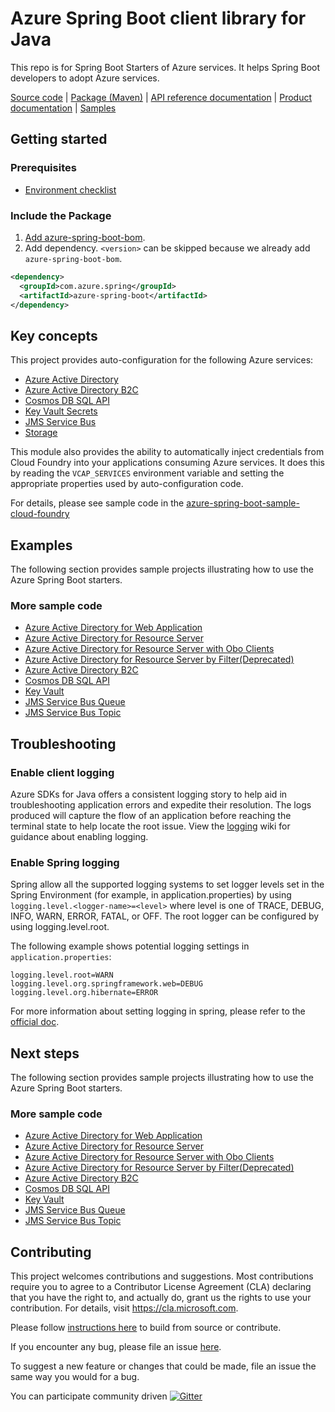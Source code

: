 # Azure Spring Boot client library for Java
This repo is for Spring Boot Starters of Azure services. It helps Spring Boot developers to adopt Azure services.

[Source code][src] | [Package (Maven)][package] | [API reference documentation][refdocs] | [Product documentation][docs] | [Samples][sample]

## Getting started

### Prerequisites
- [Environment checklist][environment_checklist]

### Include the Package
1. [Add azure-spring-boot-bom].
1. Add dependency. `<version>` can be skipped because we already add `azure-spring-boot-bom`.
```xml
<dependency>
  <groupId>com.azure.spring</groupId>
  <artifactId>azure-spring-boot</artifactId>
</dependency>
```

## Key concepts
This project provides auto-configuration for the following Azure services:

- [Azure Active Directory](https://github.com/Azure/azure-sdk-for-java/blob/main/sdk/spring/azure-spring-boot-starter-active-directory)
- [Azure Active Directory B2C](https://github.com/Azure/azure-sdk-for-java/blob/main/sdk/spring/azure-spring-boot-starter-active-directory-b2c)
- [Cosmos DB SQL API](https://github.com/Azure/azure-sdk-for-java/blob/main/sdk/spring/azure-spring-boot-starter-cosmos)
- [Key Vault Secrets](https://github.com/Azure/azure-sdk-for-java/blob/main/sdk/spring/azure-spring-boot-starter-keyvault-secrets)
- [JMS Service Bus](https://github.com/Azure/azure-sdk-for-java/blob/main/sdk/spring/azure-spring-boot-starter-servicebus-jms)
- [Storage]

This module also provides the ability to automatically inject credentials from Cloud Foundry into your
applications consuming Azure services. It does this by reading the `VCAP_SERVICES` environment
variable and setting the appropriate properties used by auto-configuration code.

For details, please see sample code in the [azure-spring-boot-sample-cloud-foundry](https://github.com/Azure-Samples/azure-spring-boot-samples/tree/tag_azure-spring-boot_3.6.0/cloudfoundry/azure-cloud-foundry-service-sample) 

## Examples
The following section provides sample projects illustrating how to use the Azure Spring Boot starters.
### More sample code
- [Azure Active Directory for Web Application](https://github.com/Azure-Samples/azure-spring-boot-samples/tree/tag_azure-spring-boot_3.6.0/aad/azure-spring-boot-sample-active-directory-webapp)
- [Azure Active Directory for Resource Server](https://github.com/Azure-Samples/azure-spring-boot-samples/tree/tag_azure-spring-boot_3.6.0/aad/azure-spring-boot-sample-active-directory-resource-server)
- [Azure Active Directory for Resource Server with Obo Clients](https://github.com/Azure-Samples/azure-spring-boot-samples/tree/tag_azure-spring-boot_3.6.0/aad/azure-spring-boot-sample-active-directory-resource-server-obo)
- [Azure Active Directory for Resource Server by Filter(Deprecated)](https://github.com/Azure-Samples/azure-spring-boot-samples/tree/tag_azure-spring-boot_3.6.0/aad/azure-spring-boot-sample-active-directory-resource-server-by-filter)
- [Azure Active Directory B2C](https://github.com/Azure-Samples/azure-spring-boot-samples/tree/tag_azure-spring-boot_3.6.0/aad/azure-spring-boot-sample-active-directory-b2c-oidc)
- [Cosmos DB SQL API](https://github.com/Azure-Samples/azure-spring-boot-samples/tree/tag_azure-spring-boot_3.6.0/cosmos/azure-spring-boot-sample-cosmos)
- [Key Vault](https://github.com/Azure-Samples/azure-spring-boot-samples/tree/tag_azure-spring-boot_3.6.0/keyvault/azure-spring-boot-sample-keyvault-secrets)
- [JMS Service Bus Queue](https://github.com/Azure-Samples/azure-spring-boot-samples/tree/tag_azure-spring-boot_3.6.0/servicebus/azure-spring-boot-sample-servicebus-jms-queue)
- [JMS Service Bus Topic](https://github.com/Azure-Samples/azure-spring-boot-samples/tree/tag_azure-spring-boot_3.6.0/servicebus/azure-spring-boot-sample-servicebus-jms-topic)

## Troubleshooting
### Enable client logging
Azure SDKs for Java offers a consistent logging story to help aid in troubleshooting application errors and expedite their resolution. The logs produced will capture the flow of an application before reaching the terminal state to help locate the root issue. View the [logging][logging] wiki for guidance about enabling logging.

### Enable Spring logging
Spring allow all the supported logging systems to set logger levels set in the Spring Environment (for example, in application.properties) by using `logging.level.<logger-name>=<level>` where level is one of TRACE, DEBUG, INFO, WARN, ERROR, FATAL, or OFF. The root logger can be configured by using logging.level.root.

The following example shows potential logging settings in `application.properties`:

```properties
logging.level.root=WARN
logging.level.org.springframework.web=DEBUG
logging.level.org.hibernate=ERROR
```

For more information about setting logging in spring, please refer to the [official doc](https://docs.spring.io/spring-boot/docs/current/reference/html/features.html#boot-features-logging).
 

## Next steps
The following section provides sample projects illustrating how to use the Azure Spring Boot starters.
### More sample code
- [Azure Active Directory for Web Application](https://github.com/Azure-Samples/azure-spring-boot-samples/tree/tag_azure-spring-boot_3.6.0/aad/azure-spring-boot-sample-active-directory-webapp)
- [Azure Active Directory for Resource Server](https://github.com/Azure-Samples/azure-spring-boot-samples/tree/tag_azure-spring-boot_3.6.0/aad/azure-spring-boot-sample-active-directory-resource-server)
- [Azure Active Directory for Resource Server with Obo Clients](https://github.com/Azure-Samples/azure-spring-boot-samples/tree/tag_azure-spring-boot_3.6.0/aad/azure-spring-boot-sample-active-directory-resource-server-obo)
- [Azure Active Directory for Resource Server by Filter(Deprecated)](https://github.com/Azure-Samples/azure-spring-boot-samples/tree/tag_azure-spring-boot_3.6.0/aad/azure-spring-boot-sample-active-directory-resource-server-by-filter)
- [Azure Active Directory B2C](https://github.com/Azure-Samples/azure-spring-boot-samples/tree/tag_azure-spring-boot_3.6.0/aad/azure-spring-boot-sample-active-directory-b2c-oidc)
- [Cosmos DB SQL API](https://github.com/Azure-Samples/azure-spring-boot-samples/tree/tag_azure-spring-boot_3.6.0/cosmos/azure-spring-boot-sample-cosmos)
- [Key Vault](https://github.com/Azure-Samples/azure-spring-boot-samples/tree/tag_azure-spring-boot_3.6.0/keyvault/azure-spring-boot-sample-keyvault-secrets)
- [JMS Service Bus Queue](https://github.com/Azure-Samples/azure-spring-boot-samples/tree/tag_azure-spring-boot_3.6.0/servicebus/azure-spring-boot-sample-servicebus-jms-queue)
- [JMS Service Bus Topic](https://github.com/Azure-Samples/azure-spring-boot-samples/tree/tag_azure-spring-boot_3.6.0/servicebus/azure-spring-boot-sample-servicebus-jms-topic)

## Contributing
This project welcomes contributions and suggestions.  Most contributions require you to agree to a Contributor License Agreement (CLA) declaring that you have the right to, and actually do, grant us the rights to use your contribution. For details, visit https://cla.microsoft.com.

Please follow [instructions here](https://github.com/Azure/azure-sdk-for-java/blob/main/sdk/spring/CONTRIBUTING.md) to build from source or contribute.

If you encounter any bug, please file an issue [here](https://github.com/Azure/azure-sdk-for-java/issues).

To suggest a new feature or changes that could be made, file an issue the same way you would for a bug.

You can participate community driven [![Gitter](https://badges.gitter.im/Microsoft/spring-on-azure.svg)](https://gitter.im/Microsoft/spring-on-azure)

<!-- LINKS -->
[src]: https://github.com/Azure/azure-sdk-for-java/tree/main/sdk/spring/azure-spring-boot/src
[docs]: https://docs.microsoft.com/azure/developer/java/spring-framework/spring-boot-starters-for-azure
[refdocs]: https://azure.github.io/azure-sdk-for-java/springboot.html#azure-spring-boot
[package]: https://mvnrepository.com/artifact/com.microsoft.azure/azure-spring-boot
[sample]: https://github.com/Azure-Samples/azure-spring-boot-samples
[logging]: https://github.com/Azure/azure-sdk-for-java/wiki/Logging-with-Azure-SDK#use-logback-logging-framework-in-a-spring-boot-application
[environment_checklist]: https://github.com/Azure/azure-sdk-for-java/blob/main/sdk/spring/ENVIRONMENT_CHECKLIST.md#ready-to-run-checklist
[Add azure-spring-boot-bom]: https://github.com/Azure/azure-sdk-for-java/blob/main/sdk/spring/AZURE_SPRING_BOMS_USAGE.md#add-azure-spring-boot-bom
[Storage]: https://github.com/Azure/azure-sdk-for-java/tree/main/sdk/spring/azure-spring-boot-starter-storage
